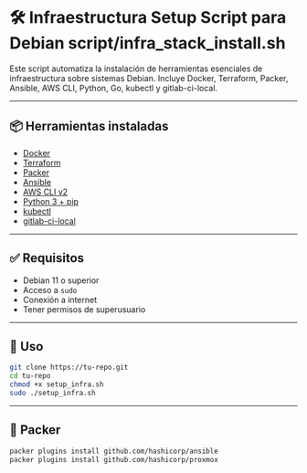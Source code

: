 # 🛠️ Infraestructura Setup Script para Debian script/infra_stack_install.sh

Este script automatiza la instalación de herramientas esenciales de infraestructura sobre sistemas Debian. Incluye Docker, Terraform, Packer, Ansible, AWS CLI, Python, Go, kubectl y gitlab-ci-local.

---

## 📦 Herramientas instaladas

- [Docker](https://www.docker.com/)
- [Terraform](https://developer.hashicorp.com/terraform)
- [Packer](https://developer.hashicorp.com/packer)
- [Ansible](https://www.ansible.com/)
- [AWS CLI v2](https://docs.aws.amazon.com/cli/latest/userguide/install-cliv2.html)
- [Python 3 + pip](https://www.python.org/)
- [kubectl](https://kubernetes.io/docs/tasks/tools/)
- [gitlab-ci-local](https://gitlab.com/firecow/gitlab-ci-local)

---

## ✅ Requisitos

- Debian 11 o superior
- Acceso a `sudo`
- Conexión a internet
- Tener permisos de superusuario

---

## 🚀 Uso

```bash
git clone https://tu-repo.git
cd tu-repo
chmod +x setup_infra.sh
sudo ./setup_infra.sh
```

---

## 🚀 Packer
```bash
packer plugins install github.com/hashicorp/ansible
packer plugins install github.com/hashicorp/proxmox
```